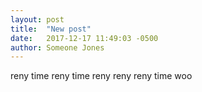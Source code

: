 ```yaml
---
layout: post
title:  "New post"
date:   2017-12-17 11:49:03 -0500
author: Someone Jones
---
```

reny time
reny time
reny reny reny time
woo
